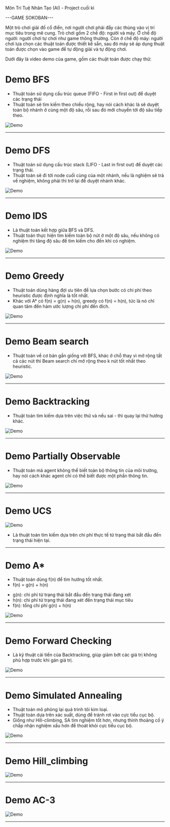 
Môn Trí Tuệ Nhân Tạo (AI) - Project cuối kì


---GAME SOKOBAN---

Một trò chơi giải đố cổ điển, nơi người chơi phải đẩy các thùng vào vị trí mục tiêu trong mê cung. Trò chơi gồm 2 chế độ: người và máy. Ở chế độ người: người chơi tự chơi như game thông thường. Còn ở chế độ máy: người chơi lựa chọn các thuật toán được thiết kế sẵn, sau đó máy sẽ áp dụng thuật toán được chọn vào game để tự động giải và tự động chơi.

Dưới đây là video demo của game, gồm các thuật toán được chạy thử:


# Demo BFS


- Thuật toán sử dụng cấu trúc queue (FIFO - First in first out) để duyệt các trạng thái
- Thuật toán sẽ tìm kiếm theo chiều rộng, hay nói cách khác là sẽ duyệt toàn bộ nhánh ở cùng một độ sâu, rồi sau đó mới chuyển tới độ sâu tiếp theo.

![Demo](gameSokoban/videos/bfs.gif)


---------------------------------------------------


# Demo DFS


- Thuật toán sử dụng cấu trúc stack (LIFO - Last in first out) để duyệt các trạng thái.
- Thuật toán sẽ đi tới node cuối cùng của một nhánh, nếu là nghiệm sẽ trả về nghiệm, không phải thì trở lại để duyệt nhánh khác.


![Demo](gameSokoban/videos/dfs.gif)


---------------------------------------------------


# Demo IDS


- Là thuật toán kết hợp giữa BFS và DFS.
- Thuật toán thực hiện tìm kiếm toàn bộ nút ở một độ sâu, nếu không có nghiệm thì tăng độ sâu để tìm kiếm cho đến khi có nghiệm. 

![Demo](gameSokoban/videos/ids.gif)


---------------------------------------------------


# Demo Greedy


- Thuật toán dùng hàng đợi ưu tiên để lựa chọn bước có chi phí theo heuristic được định nghĩa là tốt nhất.
- Khác với A* có f(n) = g(n) + h(n), greedy có f(n) = h(n), tức là nó chỉ quan tâm đến hàm ước lượng chi phí đến đích.

![Demo](gameSokoban/videos/greedy.gif)


---------------------------------------------------


# Demo Beam search


- Thuật toán về cơ bản gần giống với BFS, khác ở chỗ thay vì mở rộng tất cả các nút thì Beam search chỉ mở rộng theo k nút tốt nhất theo heuristic.

![Demo](gameSokoban/videos/beam_search.gif)


---------------------------------------------------


# Demo Backtracking


- Thuật toán tìm kiếm dựa trên việc thử và nếu sai - thì quay lại thử hướng khác.

![Demo](gameSokoban/videos/backtracking.gif)


---------------------------------------------------


# Demo Partially Observable


- Thuật toán mà agent không thể biết toàn bộ thông tin của môi trường, hay nói cách khác agent chỉ có thể biết được một phần thông tin.

![Demo](gameSokoban/videos/partially_observable.gif)


---------------------------------------------------


# Demo UCS

![Demo](gameSokoban/videos/ucs.gif)


- Là thuật toán tìm kiếm dựa trên chi phí thực tế từ trạng thái bắt đầu đến trạng thái hiện tại.


---------------------------------------------------


# Demo A*


- Thuật toán dùng f(n) để tìm hướng tốt nhất.
- f(n) = g(n) + h(n)
+ g(n): chi phí từ trạng thái bắt đầu đến trạng thái đang xét
+ h(n): chi phí từ trạng thái đang xét đến trạng thái mục tiêu
+ f(n): tổng chi phí g(n) + h(n)

![Demo](gameSokoban/videos/a_star.gif)


---------------------------------------------------


# Demo Forward Checking


- Là kỹ thuật cải tiến của Backtracking, giúp giảm bớt các giá trị không phù hợp trước khi gán giá trị.

![Demo](gameSokoban/videos/forward_checking.gif)


---------------------------------------------------


# Demo Simulated Annealing


- Thuật toán mô phỏng lại quá trình tôi kim loại.
- Thuật toán dựa trên xác suất, dùng để tránh rơi vào cực tiểu cục bộ.
- Giống như Hill-climbing, SA tìm nghiệm tốt hơn, nhưng thỉnh thoảng cố ý chấp nhận nghiệm xấu hơn để thoát khỏi cực tiểu cục bộ.

![Demo](gameSokoban/videos/sa.gif)


---------------------------------------------------


# Demo Hill_climbing


![Demo](gameSokoban/videos/hill_climbing.gif)


---------------------------------------------------


# Demo AC-3


![Demo](gameSokoban/videos/ac3.gif)


---------------------------------------------------
